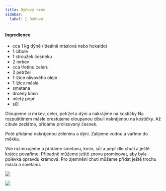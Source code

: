 ```yaml
---
title: Dýňový krém
sidebar:
  label: 🎃 Dýňová
---
```


#### Ingredience

- cca 1 kg dýně (ideálně máslová nebo hokaido)
- 1 cibule
- 1 stroužek česneku
- 2 mrkev
- cca třetinu celeru
- 2 petržel
- 1 lžíce olivového oleje
- 1 lžíce másla
- smetana
- drcený kmín
- mletý pepř
- sůl

Oloupeme si mrkev, celer, petržel a dýni a nakrájíme na kostičky Na rozpuštěném
másle orestujeme oloupanou cibuli nakrájenou na kostičky. Až cibule zezlátne,
přidáme prolisovaný česnek.

Poté přidáme nakrájenou zeleninu a dýni. Zalijeme vodou a vaříme do měkka.

Vše rozmixujeme a přidáme smetanu, kmín, sůl a pepř dle chuti a ještě krátce
povaříme. Případně můžeme ještě znovu promixovat, aby byla polévka opravdu
krémová. Pro zjemnění chuti můžeme přidat ještě trochu másla a smetanu.

![](./dynovy-krem-priprava.jpg)

![](./dynovy-krem.jpg)
